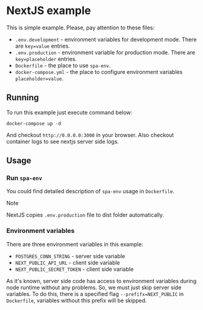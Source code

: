 # NextJS example

This is simple example. Please, pay attention to these files:
* `.env.development` - environment variables for development mode. There are `key=value` entries.
* `.env.production` - environment variable for production mode. There are `key=placeholder` entries.
* `Dockerfile` - the place to use `spa-env`.
* `docker-compose.yml` - the place to configure environment variables `placeholder=value`.

## Running

To run this example just execute command below:
```
docker-compose up -d
```
And checkout `http://0.0.0.0:3000` in your browser. Also checkout container logs to see nextjs server side logs.

## Usage

### Run `spa-env`

You could find detailed description of `spa-env` usage in `Dockerfile`. 

> [!NOTE]
> NextJS copies `.env.production` file to dist folder automatically.

### Environment variables

There are three environment variables in this example:
* `POSTGRES_CONN_STRING` - server side variable
* `NEXT_PUBLIC_API_URL` - client side variable
* `NEXT_PUBLIC_SECRET_TOKEN` - client side variable

As it's known, server side code has access to environment variables during node runtime without any problems. So, we must just skip server side variables. To do this, there is a specified flag `--prefifx=NEXT_PUBLIC` in `Dockerfile`, variables without this prefix will be skipped. 
